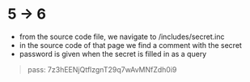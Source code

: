 # 5 -> 6

- from the source code file, we navigate to /includes/secret.inc
- in the source code of that page we find a comment with the secret
- password is given when the secret is filled in as a query

> pass: 7z3hEENjQtflzgnT29q7wAvMNfZdh0i9
